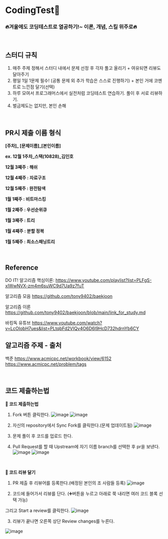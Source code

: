 # CodingTest🚀
<h3>🔥겨울에도 코딩테스트로 열공하기!~ 이론, 개념, 스킬 위주로🔥</h3>
<br>

## 스터디 규칙
1. 매주 주제 정해서 스터디 내에서 문제 선정 후 각자 풀고 올리기 + 여유되면 리뷰도 달아주기
2. 평일 1일 1문제 필수! (공통 문제 외 추가 학습은 스스로 진행하기) + 본인 거에 코멘트로 느낀점 달기(선택)
3. 하루 모여서 프로그래머스에서 실전처럼 코딩테스트 연습하기. 풀이 후 서로 리뷰하기.
4. 벌금제도는 없지만, 본인 손해

<br>

## PR시 제출 이름 형식

**[주차]_ [문제이름]_[본인이름]**

**ex. 12월 1주차_스택(10828)_김인호**
<br>

**12월 3째주 : 해쉬**

**12월 4째주 : 자료구조**

**12월 5째주 : 완전탐색**

**1월 1째주 : 비트마스킹**

**1월 2째주 : 우선순위큐**

**1월 3째주 : 트리**

**1월 4째주 : 분할 정복**

**1월 5째주 : 최소스패닝트리**

<br>


## Reference
DO IT! 알고리즘 핵심이론: https://www.youtube.com/playlist?list=PLFgS-xIWwNVX-zm4m6suWC9d7Ua9z7fuT

알고리즘 모음 https://github.com/tony9402/baekjoon

알고리즘 이론 https://github.com/tony9402/baekjoon/blob/main/link_for_study.md

바킹독 유튜브 https://www.youtube.com/watch?v=LcOIobH7ues&list=PLtqbFd2VIQv4O6D6l9HcD732hdrnYb6CY

## 알고리즘 주제 - 출처 
 백준 https://www.acmicpc.net/workbook/view/6152
      https://www.acmicpc.net/problem/tags
 
<br>

## 코드 제출하는법
**💬 코드 제출하는법**
1. Fork 버튼 클릭한다.
![image](https://github.com/Int-TRUE/Java-CodingTest/assets/87708291/630d7129-0114-42a1-a969-318c66ea3fc3)
![image](https://github.com/Int-TRUE/Java-CodingTest/assets/87708291/424e933d-7616-4e5d-b066-114a08564e55)

2. 자신의 repository에서 Sync Fork를 클릭한다.(문제 업데이트됨)
![image](https://github.com/Int-TRUE/Java-CodingTest/assets/87708291/a05cafa6-1b25-4259-aba6-6d4bec919b36)

3. 문제 풀이 후 코드를 업로드 한다.

4. Pull Request를 할 때 Upstream에 자기 이름 branch를 선택한 후 pr을 보낸다.
![image](https://github.com/Int-TRUE/Java-CodingTest/assets/87708291/592ebfac-7bfc-4be7-b5ac-2cc6120291d7)
![image](https://github.com/Int-TRUE/Java-CodingTest/assets/87708291/6a40994e-6fc8-4e53-b43d-413e1a69506b)

<br>

**💬 코드 리뷰 달기**

1. PR 제출 후 리뷰어를 등록한다.(배정된 본인의 조 사람들 등록)
![image](https://github.com/Int-TRUE/Java-CodingTest/assets/87708291/401eb294-9a77-48ae-9f97-070ae90d233f)

2. 코드에 들어가서 리뷰를 단다. (➕버튼을 누르고 아래로 쭉 내리면 여러 코드 블록 선택 가능)

그리고 Start a review를 클릭한다.
![image](https://github.com/Int-TRUE/Java-CodingTest/assets/87708291/a43b9a85-c54b-4acf-8fa3-5eee4c8e92e7)

3. 리뷰가 끝나면 오른쪽 상단 Review changes를 누른다.

![image](https://github.com/Int-TRUE/Java-CodingTest/assets/87708291/a524418d-5654-417e-a39d-4cf73a14b56d)




